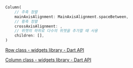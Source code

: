 ```dart
Column(
	// 주축 정렬
	mainAxisAlignment: MainAxisAlignment.spaceBetween,
	// 횡축 정렬
	crossAxisAlignment: ,
	// 위젯의 하위로 다수의 위젯을 추가할 때 사용
	children: [],
)
```

[Row class - widgets library - Dart API](https://api.flutter.dev/flutter/widgets/Row-class.html)

[Column class - widgets library - Dart API](https://api.flutter.dev/flutter/widgets/Column-class.html)
